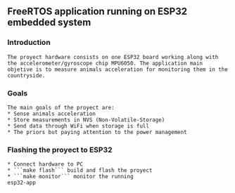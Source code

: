 ## FreeRTOS application running on ESP32 embedded system

### Introduction
    The proyect hardware consists on one ESP32 board working along with the accelerometer/gyroscope chip MPU6050. The application main objetive is to measure animals acceleration for monitoring them in the countryside.

### Goals
    The main goals of the proyect are:
    * Sense animals acceleration
    * Store measurements in NVS (Non-Volatile-Storage)
    * Send data through WiFi when storage is full
    * The priors but paying attention to the power management 

### Flashing the proyect to ESP32
    * Connect hardware to PC
    * ```make flash``` build and flash the proyect
    * ```make monitor``` monitor the running
    esp32-app
